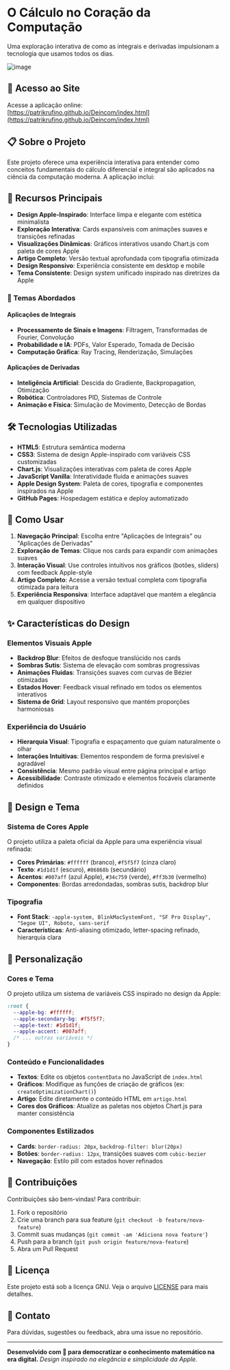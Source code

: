 # O Cálculo no Coração da Computação

Uma exploração interativa de como as integrais e derivadas impulsionam a tecnologia que usamos todos os dias.

![image](https://github.com/user-attachments/assets/f672b32f-9c41-4610-8bb1-4936469074f5)

## 🚀 Acesso ao Site

Acesse a aplicação online: [https://patrikrufino.github.io/Deincom/index.html](https://patrikrufino.github.io/Deincom/index.html)

## 📋 Sobre o Projeto

Este projeto oferece uma experiência interativa para entender como conceitos fundamentais do cálculo diferencial e integral são aplicados na ciência da computação moderna. A aplicação inclui:

## 🎯 Recursos Principais

- **Design Apple-Inspirado**: Interface limpa e elegante com estética minimalista
- **Exploração Interativa**: Cards expansíveis com animações suaves e transições refinadas
- **Visualizações Dinâmicas**: Gráficos interativos usando Chart.js com paleta de cores Apple
- **Artigo Completo**: Versão textual aprofundada com tipografia otimizada
- **Design Responsivo**: Experiência consistente em desktop e mobile
- **Tema Consistente**: Design system unificado inspirado nas diretrizes da Apple

### 🧮 Temas Abordados

#### Aplicações de Integrais

- **Processamento de Sinais e Imagens**: Filtragem, Transformadas de Fourier, Convolução
- **Probabilidade e IA**: PDFs, Valor Esperado, Tomada de Decisão
- **Computação Gráfica**: Ray Tracing, Renderização, Simulações

#### Aplicações de Derivadas

- **Inteligência Artificial**: Descida do Gradiente, Backpropagation, Otimização
- **Robótica**: Controladores PID, Sistemas de Controle
- **Animação e Física**: Simulação de Movimento, Detecção de Bordas

## 🛠️ Tecnologias Utilizadas

- **HTML5**: Estrutura semântica moderna
- **CSS3**: Sistema de design Apple-inspirado com variáveis CSS customizadas
- **Chart.js**: Visualizações interativas com paleta de cores Apple
- **JavaScript Vanilla**: Interatividade fluida e animações suaves
- **Apple Design System**: Paleta de cores, tipografia e componentes inspirados na Apple
- **GitHub Pages**: Hospedagem estática e deploy automatizado

## 📱 Como Usar

1. **Navegação Principal**: Escolha entre "Aplicações de Integrais" ou "Aplicações de Derivadas"
2. **Exploração de Temas**: Clique nos cards para expandir com animações suaves
3. **Interação Visual**: Use controles intuitivos nos gráficos (botões, sliders) com feedback Apple-style
4. **Artigo Completo**: Acesse a versão textual completa com tipografia otimizada para leitura
5. **Experiência Responsiva**: Interface adaptável que mantém a elegância em qualquer dispositivo

## ✨ Características do Design

### Elementos Visuais Apple

- **Backdrop Blur**: Efeitos de desfoque translúcido nos cards
- **Sombras Sutis**: Sistema de elevação com sombras progressivas
- **Animações Fluidas**: Transições suaves com curvas de Bézier otimizadas
- **Estados Hover**: Feedback visual refinado em todos os elementos interativos
- **Sistema de Grid**: Layout responsivo que mantém proporções harmoniosas

### Experiência do Usuário

- **Hierarquia Visual**: Tipografia e espaçamento que guiam naturalmente o olhar
- **Interações Intuitivas**: Elementos respondem de forma previsível e agradável
- **Consistência**: Mesmo padrão visual entre página principal e artigo
- **Acessibilidade**: Contraste otimizado e elementos focáveis claramente definidos

## 🎨 Design e Tema

### Sistema de Cores Apple

O projeto utiliza a paleta oficial da Apple para uma experiência visual refinada:

- **Cores Primárias**: `#ffffff` (branco), `#f5f5f7` (cinza claro)
- **Texto**: `#1d1d1f` (escuro), `#86868b` (secundário)
- **Acentos**: `#007aff` (azul Apple), `#34c759` (verde), `#ff3b30` (vermelho)
- **Componentes**: Bordas arredondadas, sombras sutis, backdrop blur

### Tipografia

- **Font Stack**: `-apple-system, BlinkMacSystemFont, "SF Pro Display", "Segoe UI", Roboto, sans-serif`
- **Características**: Anti-aliasing otimizado, letter-spacing refinado, hierarquia clara

## 🎨 Personalização

### Cores e Tema

O projeto utiliza um sistema de variáveis CSS inspirado no design da Apple:

```css
:root {
  --apple-bg: #ffffff;
  --apple-secondary-bg: #f5f5f7;
  --apple-text: #1d1d1f;
  --apple-accent: #007aff;
  /* ... outras variáveis */
}
```
### Conteúdo e Funcionalidades

- **Textos**: Edite os objetos `contentData` no JavaScript de `index.html`
- **Gráficos**: Modifique as funções de criação de gráficos (ex: `createOptimizationChart()`)
- **Artigo**: Edite diretamente o conteúdo HTML em `artigo.html`
- **Cores dos Gráficos**: Atualize as paletas nos objetos Chart.js para manter consistência

### Componentes Estilizados

- **Cards**: `border-radius: 20px`, `backdrop-filter: blur(20px)`
- **Botões**: `border-radius: 12px`, transições suaves com `cubic-bezier`
- **Navegação**: Estilo pill com estados hover refinados

## 🤝 Contribuições

Contribuições são bem-vindas! Para contribuir:

1. Fork o repositório
2. Crie uma branch para sua feature (`git checkout -b feature/nova-feature`)
3. Commit suas mudanças (`git commit -am 'Adiciona nova feature'`)
4. Push para a branch (`git push origin feature/nova-feature`)
5. Abra um Pull Request

## 📄 Licença

Este projeto está sob a licença GNU. Veja o arquivo [LICENSE](LICENSE) para mais detalhes.

## 📧 Contato

Para dúvidas, sugestões ou feedback, abra uma issue no repositório.

---

**Desenvolvido com 🤍 para democratizar o conhecimento matemático na era digital.**
_Design inspirado na elegância e simplicidade da Apple._
